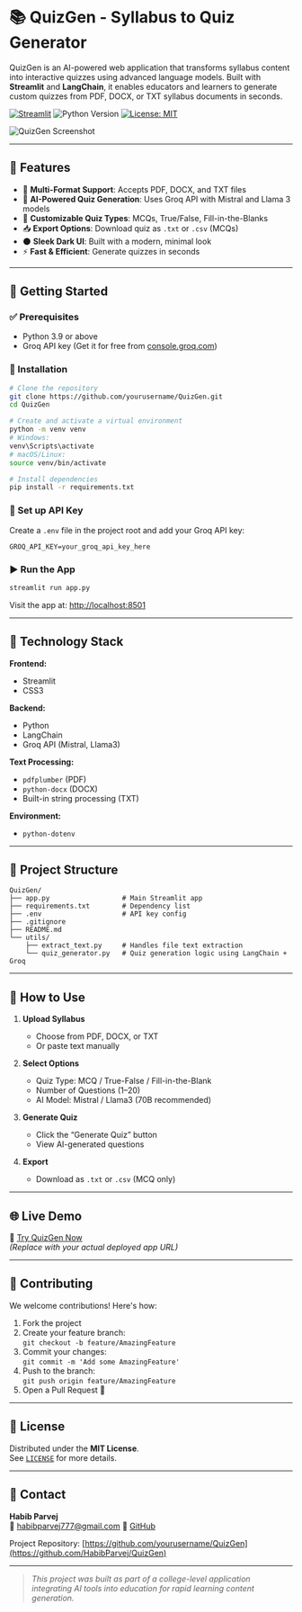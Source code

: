 
# 📚 QuizGen - Syllabus to Quiz Generator

QuizGen is an AI-powered web application that transforms syllabus content into interactive quizzes using advanced language models. Built with **Streamlit** and **LangChain**, it enables educators and learners to generate custom quizzes from PDF, DOCX, or TXT syllabus documents in seconds.

[![Streamlit](https://static.streamlit.io/badges/streamlit_badge_black_white.svg)](https://your-app-url.streamlit.app/)
![Python Version](https://img.shields.io/badge/python-3.9%20%7C%203.10%20%7C%203.11-blue)
[![License: MIT](https://img.shields.io/badge/License-MIT-yellow.svg)](https://opensource.org/licenses/MIT)

![QuizGen Screenshot](https://via.placeholder.com/800x400.png?text=QuizGen+Screenshot)

---

## 🌟 Features

- 📄 **Multi-Format Support**: Accepts PDF, DOCX, and TXT files
- 🤖 **AI-Powered Quiz Generation**: Uses Groq API with Mistral and Llama 3 models
- 🎯 **Customizable Quiz Types**: MCQs, True/False, Fill-in-the-Blanks
- 📥 **Export Options**: Download quiz as `.txt` or `.csv` (MCQs)
- 🌑 **Sleek Dark UI**: Built with a modern, minimal look
- ⚡ **Fast & Efficient**: Generate quizzes in seconds

---

## 🚀 Getting Started

### ✅ Prerequisites

- Python 3.9 or above
- Groq API key (Get it for free from [console.groq.com](https://console.groq.com/))

### 🔧 Installation

```bash
# Clone the repository
git clone https://github.com/yourusername/QuizGen.git
cd QuizGen

# Create and activate a virtual environment
python -m venv venv
# Windows:
venv\Scripts\activate
# macOS/Linux:
source venv/bin/activate

# Install dependencies
pip install -r requirements.txt
```

### 🔐 Set up API Key

Create a `.env` file in the project root and add your Groq API key:

```env
GROQ_API_KEY=your_groq_api_key_here
```

### ▶️ Run the App

```bash
streamlit run app.py
```

Visit the app at: [http://localhost:8501](http://localhost:8501)

---

## 🧠 Technology Stack

**Frontend:**
- Streamlit
- CSS3

**Backend:**
- Python
- LangChain
- Groq API (Mistral, Llama3)

**Text Processing:**
- `pdfplumber` (PDF)
- `python-docx` (DOCX)
- Built-in string processing (TXT)

**Environment:**
- `python-dotenv`

---

## 📁 Project Structure

```
QuizGen/
├── app.py                  # Main Streamlit app
├── requirements.txt        # Dependency list
├── .env                    # API key config
├── .gitignore
├── README.md
└── utils/
    ├── extract_text.py     # Handles file text extraction
    └── quiz_generator.py   # Quiz generation logic using LangChain + Groq
```

---

## 📝 How to Use

1. **Upload Syllabus**
   - Choose from PDF, DOCX, or TXT
   - Or paste text manually

2. **Select Options**
   - Quiz Type: MCQ / True-False / Fill-in-the-Blank
   - Number of Questions (1–20)
   - AI Model: Mistral / Llama3 (70B recommended)

3. **Generate Quiz**
   - Click the “Generate Quiz” button
   - View AI-generated questions

4. **Export**
   - Download as `.txt` or `.csv` (MCQ only)

---

## 🌐 Live Demo

🔗 [Try QuizGen Now](https://your-app-url.streamlit.app/)  
_(Replace with your actual deployed app URL)_

---

## 🤝 Contributing

We welcome contributions! Here's how:

1. Fork the project
2. Create your feature branch:  
   `git checkout -b feature/AmazingFeature`
3. Commit your changes:  
   `git commit -m 'Add some AmazingFeature'`
4. Push to the branch:  
   `git push origin feature/AmazingFeature`
5. Open a Pull Request 🚀

---

## 📜 License

Distributed under the **MIT License**.  
See [`LICENSE`](https://opensource.org/licenses/MIT) for more details.

---

## 📧 Contact

**Habib Parvej**  
📧 habibparvej777@gmail.com 
🔗 [GitHub](https://github.com/HabibPArvej)

Project Repository: [https://github.com/yourusername/QuizGen](https://github.com/HabibParvej/QuizGen)

---

> *This project was built as part of a college-level application integrating AI tools into education for rapid learning content generation.*
